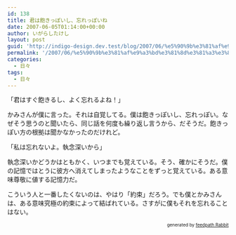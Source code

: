 ```yaml
---
id: 138
title: 君は飽きっぽいし、忘れっぽいね
date: 2007-06-05T01:14:00+00:00
author: いがらしたけし
layout: post
guid: 'http://indigo-design.dev.test/blog/2007/06/%e5%90%9b%e3%81%af%e9%a3%bd%e3%81%8d%e3%81%a3%e3%81%bd%e3%81%84%e3%81%97%e3%80%81%e5%bf%98%e3%82%8c%e3%81%a3%e3%81%bd%e3%81%84%e3%81%ad/'
permalink: '/2007/06/%e5%90%9b%e3%81%af%e9%a3%bd%e3%81%8d%e3%81%a3%e3%81%bd%e3%81%84%e3%81%97%e3%80%81%e5%bf%98%e3%82%8c%e3%81%a3%e3%81%bd%e3%81%84%e3%81%ad/'
categories:
  - 日々
tags:
  - 日々
---
```

<p>「君はすぐ飽きるし、よく忘れるよね！」</p><p>かみさんが僕に言った。それは自覚してる。僕は飽きっぽいし、忘れっぽい。なぜそう思うのと聞いたら、同じ話を何度も繰り返し言うから、だそうだ。飽きっぽい方の根拠は聞かなかったのだけれど。</p><p>「私は忘れないよ。執念深いから」</p><p>執念深いかどうかはともかく、いつまでも覚えている。そう、確かにそうだ。僕の記憶ではとうに彼方へ消えてしまったようなことをずっと覚えている。ある意味尊敬に値する記憶力だ。</p><p>こういう人と一番したくないのは、やはり「約束」だろう。でも僕とかみさんは、ある意味究極の約束によって結ばれている。さすがに僕もそれを忘れることはない。</p><!--feedpath info start--><div style="text-align: right;font-size: 10px">&nbsp;&nbsp;<span>generated by <a href="http://feedpath.jp" title="feedpath Rabbit" target="_blank">feedpath Rabbit</a></span></div><!--feedpath info end-->